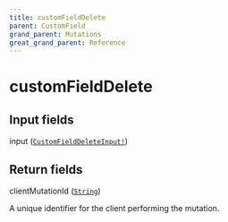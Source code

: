 ```yaml
---
title: customFieldDelete
parent: CustomField
grand_parent: Mutations
great_grand_parent: Reference
---
```


# customFieldDelete

## Input fields

<div class="field-entry ">
  <span id="input" class="field-name anchored">input (<code><a href="/docs/reference/input_object/custom_field/custom_field_delete_input">CustomFieldDeleteInput!</a></code>)</span>

  <div class="description-wrapper">

  </div>
</div>

## Return fields

<div class="field-entry ">
  <span id="client_mutation_id" class="field-name anchored">clientMutationId (<code><a href="/docs/reference/scalar/string">String</a></code>)</span>

  <div class="description-wrapper">
   <p>A unique identifier for the client performing the mutation.</p>

  </div>
</div>


